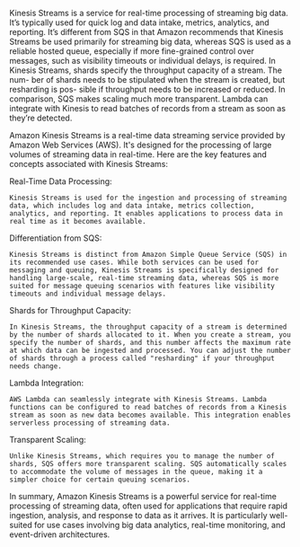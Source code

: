 
Kinesis Streams is a service for real-time processing of streaming big data. It’s typically
used for quick log and data intake, metrics, analytics, and reporting. It’s different
from SQS in that Amazon recommends that Kinesis Streams be used primarily for
streaming big data, whereas SQS is used as a reliable hosted queue, especially if more
fine-grained control over messages, such as visibility timeouts or individual delays, is
required.
In Kinesis Streams, shards specify the throughput capacity of a stream. The num-
ber of shards needs to be stipulated when the stream is created, but resharding is pos-
sible if throughput needs to be increased or reduced. In comparison, SQS makes
scaling much more transparent. Lambda can integrate with Kinesis to read batches of
records from a stream as soon as they’re detected.

Amazon Kinesis Streams is a real-time data streaming service provided by Amazon Web Services (AWS). It's designed for the processing of large volumes of streaming data in real-time. Here are the key features and concepts associated with Kinesis Streams:

Real-Time Data Processing:

    Kinesis Streams is used for the ingestion and processing of streaming data, which includes log and data intake, metrics collection, analytics, and reporting. It enables applications to process data in real time as it becomes available.

Differentiation from SQS:

    Kinesis Streams is distinct from Amazon Simple Queue Service (SQS) in its recommended use cases. While both services can be used for messaging and queuing, Kinesis Streams is specifically designed for handling large-scale, real-time streaming data, whereas SQS is more suited for message queuing scenarios with features like visibility timeouts and individual message delays.

Shards for Throughput Capacity:

    In Kinesis Streams, the throughput capacity of a stream is determined by the number of shards allocated to it. When you create a stream, you specify the number of shards, and this number affects the maximum rate at which data can be ingested and processed. You can adjust the number of shards through a process called "resharding" if your throughput needs change.

Lambda Integration:

    AWS Lambda can seamlessly integrate with Kinesis Streams. Lambda functions can be configured to read batches of records from a Kinesis stream as soon as new data becomes available. This integration enables serverless processing of streaming data.

Transparent Scaling:

    Unlike Kinesis Streams, which requires you to manage the number of shards, SQS offers more transparent scaling. SQS automatically scales to accommodate the volume of messages in the queue, making it a simpler choice for certain queuing scenarios.

In summary, Amazon Kinesis Streams is a powerful service for real-time processing of streaming data, often used for applications that require rapid ingestion, analysis, and response to data as it arrives. It is particularly well-suited for use cases involving big data analytics, real-time monitoring, and event-driven architectures.